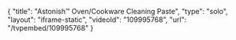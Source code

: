 {
    "title": "Astonish&trade; Oven\/Cookware Cleaning Paste",
    "type": "solo",
    "layout": "iframe-static",
    "videoId": "109995768",
    "url": "\/tvpembed\/109995768"
}